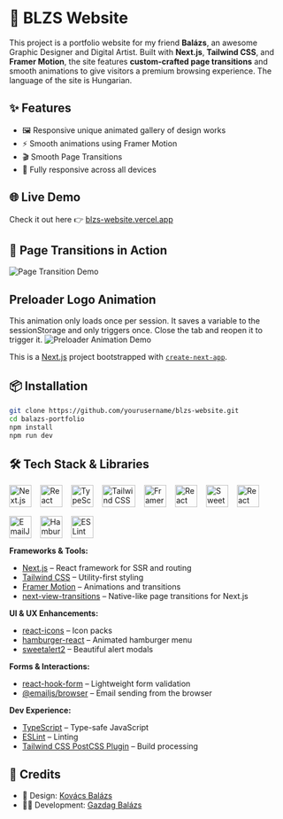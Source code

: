 # 🚀 BLZS Website

This project is a portfolio website for my friend **Balázs**, an awesome Graphic Designer and Digital Artist.
Built with **Next.js**, **Tailwind CSS**, and **Framer Motion**, the site features **custom-crafted page transitions** and smooth animations to give visitors a premium browsing experience. The language of the site is Hungarian. 

## ✨ Features
- 🖼️ Responsive unique animated gallery of design works
- ⚡ Smooth animations using Framer Motion
- 🎬 Smooth Page Transitions
- 📱 Fully responsive across all devices

## 🌐 Live Demo  
Check it out here 👉 [blzs-website.vercel.app](https://blzs-website.vercel.app/)

## 🎥 Page Transitions in Action

![Page Transition Demo](public/blzs-pagetransitions.gif)

## Preloader Logo Animation 
This animation only loads once per session. It saves a variable to the sessionStorage and only triggers once. Close the tab and reopen it to trigger it. 
![Preloader Animation Demo](public/preloader.gif)

This is a [Next.js](https://nextjs.org) project bootstrapped with [`create-next-app`](https://nextjs.org/docs/app/api-reference/cli/create-next-app).





## 📦 Installation

```bash
git clone https://github.com/yourusername/blzs-website.git
cd balazs-portfolio
npm install
npm run dev
```

## 🛠️ Tech Stack & Libraries

<p align="left" style="display: flex; flex-wrap: wrap; gap: 16px; align-items: center;">

  <!-- Frameworks -->
  <img src="https://cdn.jsdelivr.net/gh/devicons/devicon/icons/nextjs/nextjs-original.svg" alt="Next.js" width="40" height="40"/>
  <img src="https://cdn.jsdelivr.net/gh/devicons/devicon/icons/react/react-original.svg" alt="React" width="40" height="40"/>
  <img src="https://cdn.jsdelivr.net/gh/devicons/devicon/icons/typescript/typescript-original.svg" alt="TypeScript" width="40" height="40"/>
  <img src="https://upload.wikimedia.org/wikipedia/commons/thumb/d/d5/Tailwind_CSS_Logo.svg/768px-Tailwind_CSS_Logo.svg.png?20230715030042" alt="Tailwind CSS" width="60" height="40"/>

  <!-- Libraries -->
  <img src="https://user-images.githubusercontent.com/7850794/164965509-2a8dc49e-2ed7-4243-a2c9-481b03bbc31a.png" alt="Framer Motion" width="40" height="40"/>
  <img src="https://react-icons.github.io/react-icons/favicon.ico" alt="React Icons" width="40" height="40"/>
  <img src="https://sweetalert2.github.io/images/SweetAlert2.png" alt="SweetAlert2"  height="40"/>
  <img src="https://react-hook-form.com/images/logo/react-hook-form-logo-only.svg" alt="React Hook Form"  height="40"/>
  <img src="https://cdn.brandfetch.io/emailjs.com/fallback/lettermark/theme/dark/h/256/w/256/icon?c=1bfwsmEH20zzEfSNTed" alt="EmailJS" width="40" height="40"/>
  <img src="https://hamburger-react.netlify.app/logo@2x.png" alt="Hamburger React"  height="40"/>

  <!-- Tooling -->
  <img src="https://cdn.jsdelivr.net/gh/devicons/devicon/icons/eslint/eslint-original.svg" alt="ESLint" width="40" height="40"/>
</p>

**Frameworks & Tools:**
- [Next.js](https://nextjs.org/) – React framework for SSR and routing
- [Tailwind CSS](https://tailwindcss.com/) – Utility-first styling
- [Framer Motion](https://www.framer.com/motion/) – Animations and transitions
- [next-view-transitions](https://github.com/argyleink/next-view-transitions) – Native-like page transitions for Next.js

**UI & UX Enhancements:**
- [react-icons](https://react-icons.github.io/react-icons/) – Icon packs
- [hamburger-react](https://github.com/luukdv/hamburger-react) – Animated hamburger menu
- [sweetalert2](https://sweetalert2.github.io/) – Beautiful alert modals

**Forms & Interactions:**
- [react-hook-form](https://react-hook-form.com/) – Lightweight form validation
- [@emailjs/browser](https://www.emailjs.com/docs/sdk/send-form/) – Email sending from the browser

**Dev Experience:**
- [TypeScript](https://www.typescriptlang.org/) – Type-safe JavaScript
- [ESLint](https://eslint.org/) – Linting
- [Tailwind CSS PostCSS Plugin](https://tailwindcss.com/docs/using-with-preprocessors) – Build processing



## 🙌 Credits

- 🎨 Design: [Kovács Balázs](https://yourfriendlink.com)  
- 🧑‍💻 Development: [Gazdag Balázs](https://github.com/yourusername)